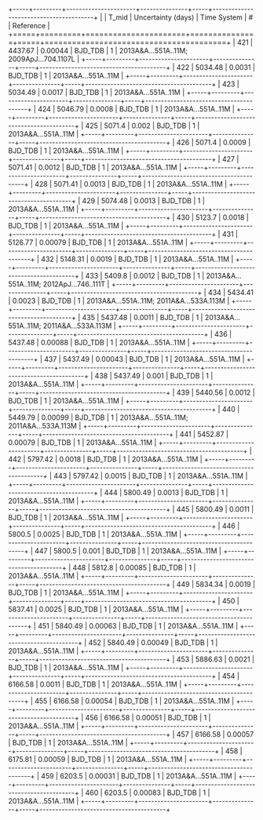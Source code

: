 +-----+---------+----------------------+---------------+-----+----------------------------------------+
|     |   T_mid |   Uncertainty (days) | Time System   |   # | Reference                              |
+=====+=========+======================+===============+=====+========================================+
| 421 | 4437.67 |              0.00044 | BJD_TDB       |   1 | 2013A&A…551A..11M; 2009ApJ...704.1107L |
+-----+---------+----------------------+---------------+-----+----------------------------------------+
| 422 | 5034.48 |              0.0031  | BJD_TDB       |   1 | 2013A&A...551A..11M                    |
+-----+---------+----------------------+---------------+-----+----------------------------------------+
| 423 | 5034.49 |              0.0017  | BJD_TDB       |   1 | 2013A&A...551A..11M                    |
+-----+---------+----------------------+---------------+-----+----------------------------------------+
| 424 | 5046.79 |              0.0008  | BJD_TDB       |   1 | 2013A&A...551A..11M                    |
+-----+---------+----------------------+---------------+-----+----------------------------------------+
| 425 | 5071.4  |              0.002   | BJD_TDB       |   1 | 2013A&A...551A..11M                    |
+-----+---------+----------------------+---------------+-----+----------------------------------------+
| 426 | 5071.4  |              0.0009  | BJD_TDB       |   1 | 2013A&A...551A..11M                    |
+-----+---------+----------------------+---------------+-----+----------------------------------------+
| 427 | 5071.41 |              0.0012  | BJD_TDB       |   1 | 2013A&A...551A..11M                    |
+-----+---------+----------------------+---------------+-----+----------------------------------------+
| 428 | 5071.41 |              0.0013  | BJD_TDB       |   1 | 2013A&A...551A..11M                    |
+-----+---------+----------------------+---------------+-----+----------------------------------------+
| 429 | 5074.48 |              0.0013  | BJD_TDB       |   1 | 2013A&A...551A..11M                    |
+-----+---------+----------------------+---------------+-----+----------------------------------------+
| 430 | 5123.7  |              0.0018  | BJD_TDB       |   1 | 2013A&A...551A..11M                    |
+-----+---------+----------------------+---------------+-----+----------------------------------------+
| 431 | 5126.77 |              0.00079 | BJD_TDB       |   1 | 2013A&A...551A..11M                    |
+-----+---------+----------------------+---------------+-----+----------------------------------------+
| 432 | 5148.31 |              0.0019  | BJD_TDB       |   1 | 2013A&A...551A..11M                    |
+-----+---------+----------------------+---------------+-----+----------------------------------------+
| 433 | 5409.8  |              0.0012  | BJD_TDB       |   1 | 2013A&A…551A..11M; 2012ApJ...746..111T |
+-----+---------+----------------------+---------------+-----+----------------------------------------+
| 434 | 5434.41 |              0.0023  | BJD_TDB       |   1 | 2013A&A…551A..11M; 2011A&A...533A.113M |
+-----+---------+----------------------+---------------+-----+----------------------------------------+
| 435 | 5437.48 |              0.0011  | BJD_TDB       |   1 | 2013A&A…551A..11M; 2011A&A...533A.113M |
+-----+---------+----------------------+---------------+-----+----------------------------------------+
| 436 | 5437.48 |              0.00088 | BJD_TDB       |   1 | 2013A&A...551A..11M                    |
+-----+---------+----------------------+---------------+-----+----------------------------------------+
| 437 | 5437.49 |              0.00043 | BJD_TDB       |   1 | 2013A&A...551A..11M                    |
+-----+---------+----------------------+---------------+-----+----------------------------------------+
| 438 | 5437.49 |              0.001   | BJD_TDB       |   1 | 2013A&A...551A..11M                    |
+-----+---------+----------------------+---------------+-----+----------------------------------------+
| 439 | 5440.56 |              0.0012  | BJD_TDB       |   1 | 2013A&A...551A..11M                    |
+-----+---------+----------------------+---------------+-----+----------------------------------------+
| 440 | 5449.79 |              0.00099 | BJD_TDB       |   1 | 2013A&A…551A..11M; 2011A&A...533A.113M |
+-----+---------+----------------------+---------------+-----+----------------------------------------+
| 441 | 5452.87 |              0.00079 | BJD_TDB       |   1 | 2013A&A...551A..11M                    |
+-----+---------+----------------------+---------------+-----+----------------------------------------+
| 442 | 5797.42 |              0.0018  | BJD_TDB       |   1 | 2013A&A...551A..11M                    |
+-----+---------+----------------------+---------------+-----+----------------------------------------+
| 443 | 5797.42 |              0.0015  | BJD_TDB       |   1 | 2013A&A...551A..11M                    |
+-----+---------+----------------------+---------------+-----+----------------------------------------+
| 444 | 5800.49 |              0.0013  | BJD_TDB       |   1 | 2013A&A...551A..11M                    |
+-----+---------+----------------------+---------------+-----+----------------------------------------+
| 445 | 5800.49 |              0.0011  | BJD_TDB       |   1 | 2013A&A...551A..11M                    |
+-----+---------+----------------------+---------------+-----+----------------------------------------+
| 446 | 5800.5  |              0.0025  | BJD_TDB       |   1 | 2013A&A...551A..11M                    |
+-----+---------+----------------------+---------------+-----+----------------------------------------+
| 447 | 5800.5  |              0.001   | BJD_TDB       |   1 | 2013A&A...551A..11M                    |
+-----+---------+----------------------+---------------+-----+----------------------------------------+
| 448 | 5812.8  |              0.00085 | BJD_TDB       |   1 | 2013A&A...551A..11M                    |
+-----+---------+----------------------+---------------+-----+----------------------------------------+
| 449 | 5834.34 |              0.0019  | BJD_TDB       |   1 | 2013A&A...551A..11M                    |
+-----+---------+----------------------+---------------+-----+----------------------------------------+
| 450 | 5837.41 |              0.0025  | BJD_TDB       |   1 | 2013A&A...551A..11M                    |
+-----+---------+----------------------+---------------+-----+----------------------------------------+
| 451 | 5840.49 |              0.00063 | BJD_TDB       |   1 | 2013A&A...551A..11M                    |
+-----+---------+----------------------+---------------+-----+----------------------------------------+
| 452 | 5840.49 |              0.00049 | BJD_TDB       |   1 | 2013A&A...551A..11M                    |
+-----+---------+----------------------+---------------+-----+----------------------------------------+
| 453 | 5886.63 |              0.0021  | BJD_TDB       |   1 | 2013A&A...551A..11M                    |
+-----+---------+----------------------+---------------+-----+----------------------------------------+
| 454 | 6166.58 |              0.0011  | BJD_TDB       |   1 | 2013A&A...551A..11M                    |
+-----+---------+----------------------+---------------+-----+----------------------------------------+
| 455 | 6166.58 |              0.00054 | BJD_TDB       |   1 | 2013A&A...551A..11M                    |
+-----+---------+----------------------+---------------+-----+----------------------------------------+
| 456 | 6166.58 |              0.00051 | BJD_TDB       |   1 | 2013A&A...551A..11M                    |
+-----+---------+----------------------+---------------+-----+----------------------------------------+
| 457 | 6166.58 |              0.00057 | BJD_TDB       |   1 | 2013A&A...551A..11M                    |
+-----+---------+----------------------+---------------+-----+----------------------------------------+
| 458 | 6175.81 |              0.00059 | BJD_TDB       |   1 | 2013A&A...551A..11M                    |
+-----+---------+----------------------+---------------+-----+----------------------------------------+
| 459 | 6203.5  |              0.00031 | BJD_TDB       |   1 | 2013A&A...551A..11M                    |
+-----+---------+----------------------+---------------+-----+----------------------------------------+
| 460 | 6203.5  |              0.00083 | BJD_TDB       |   1 | 2013A&A...551A..11M                    |
+-----+---------+----------------------+---------------+-----+----------------------------------------+